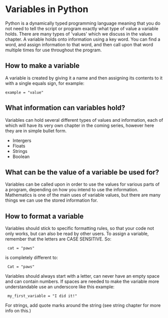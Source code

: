 # Variables in Python

Python is a dynamically typed programming language meaning that you do not need to tell the script or program exactly what type of value a variable holds. There are many types of 'values' which we discuss in the values chapter. A variable holds onto information using a key word. You can find a word, and assign information to that word, and then call upon that word multiple times for use throughout the program. 

## How to make a variable

A variable is created by giving it a name and then assigning its contents to it with a single equals sign, for example:
<pre><code>example = "value"</code></pre>

## What information can variables hold?

Variables can hold several different types of values and information, each of which will have its very own chapter in the coming series, however here they are in simple bullet form. 

- Intergers
- Floats
- Strings
- Boolean

## What can be the value of a variable be used for?

Variables can be called upon in order to use the values for various parts of a program, depending on how you intend to use the information. Mathematics is one of the main uses of variable values, but there are many things we can use the stored information for. 

## How to format a variable

Variables should stick to specific formatting rules, so that your code not only works, but can also be read by other users. To assign a variable, remember that the letters are CASE SENSITIVE. So:

<pre><code> cat = "paws" </code></pre>

is completely different to:

<pre><code> Cat = "paws" </code></pre>

Variables should always start with a letter, can never have an empty space and can contain numbers. If spaces are needed to make the variable more understandable use an underscore like this example:

<pre><code> my_first_variable = "I did it!" </code></pre>

For strings, add quote marks around the string (see string chapter for more info on this.)





